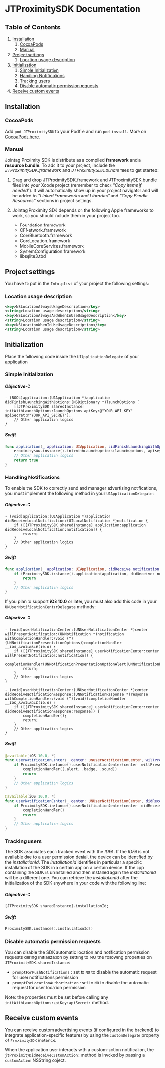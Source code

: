 # JTProximitySDK Documentation

## Table of Contents

1. [Installation](#user-content-installation)
    1. [CocoaPods](#user-content-cocoapods)
    2. [Manual](#user-content-manual)
2. [Project settings](#user-content-project-settings)
    1. [Location usage description](#user-content-location-usage-description)
3. [Initialization](#user-content-initialization)
    1. [Simple Initialization](#user-content-simple-initialization)
    2. [Handling Notifications](#user-content-handling-notifications)
    3. [Tracking users](#user-content-tracking-users)
    4. [Disable automatic permission requests](#user-content-disable-automatic-permission-requests)
4. [Receive custom events](#user-content-receive-custom-events)

## Installation

### CocoaPods

Add `pod JTProximitySDK` to your Podfile and run `pod install`. More on [CocoaPods here](https://cocoapods.org/).

### Manual

Jointag Proximity SDK is distribute as a compiled **framework** and a **resource bundle**. To add it to your project, include the *JTProximitySDK.framework* and *JTProximitySDK.bundle* files to get started:

1. Drag and drop JTProximitySDK.framework and JTProximitySDK.bundle files into your Xcode project (remember to check *"Copy items if needed"*). It will automatically show up in your project navigator and will be added to *"Linked Frameworks and Libraries"* and *"Copy Bundle Resources"* sections in project settings.

2. Jointag Proximity SDK depends on the following Apple frameworks to work, so you should include them in your project too.
    - Foundation.framework
    - CFNetwork.framework
    - CoreBluetooth.framework
    - CoreLocation.framework
    - MobileCoreServices.framework
    - SystemConfiguration.framework
    - libsqlite3.tbd

## Project settings
You have to put in the `Info.plist` of your project the following settings:

### Location usage description

```xml
<key>NSLocationAlwaysUsageDescription</key>
<string>Location usage description</string>
<key>NSLocationAlwaysAndWhenInUseUsageDescription</key>
<string>Location usage description</string>
<key>NSLocationWhenInUseUsageDescription</key>
<string>Location usage description</string>
```

## Initialization

Place the following code inside the `UIApplicationDelegate` of your application:

### Simple Initialization

##### Objective-C

```objc
- (BOOL)application:(UIApplication *)application didFinishLaunchingWithOptions:(NSDictionary *)launchOptions {
    [[JTProximitySDK sharedInstance] initWithLaunchOptions:launchOptions apiKey:@"YOUR_API_KEY" apiSecret:@"YOUR_API_SECRET"];
    // Other application logics
}
```
##### Swift

```swift
func application(_ application: UIApplication, didFinishLaunchingWithOptions launchOptions: [UIApplicationLaunchOptionsKey: Any]?) -> Bool {
    ProximitySDK.instance().initWithLaunchOptions(launchOptions, apiKey: "YOUR_API_KEY", apiSecret: "YOUR_API_SECRET")
    // Other application logics
    return true
}
```

### Handling Notifications

To enable the SDK to correctly send and manager advertising notifications, you must implement the following method in your `UIApplicationDelegate`:

##### Objective-C

```objc
- (void)application:(UIApplication *)application didReceiveLocalNotification:(UILocalNotification *)notification {
    if ([[JTProximitySDK sharedInstance] application:application didReceiveLocalNotification:notification]) {
        return;
    }
    // Other application logics
}
```

##### Swift

```swift
func application(_ application: UIApplication, didReceive notification: UILocalNotification) {
    if (ProximitySDK.instance().application(application, didReceive: notification)) {
        return
    }
    // Other application logics
}
```

If you plan to support **iOS 10.0** or later, you must also add this code in your `UNUserNotificationCenterDelegate` methods:

##### Objective-C

```objc
- (void)userNotificationCenter:(UNUserNotificationCenter *)center willPresentNotification:(UNNotification *)notification withCompletionHandler:(void (^)(UNNotificationPresentationOptions))completionHandler __IOS_AVAILABLE(10.0) {
    if ([[JTProximitySDK sharedInstance] userNotificationCenter:center willPresentNotification:notification]) {
        completionHandler(UNNotificationPresentationOptionAlert|UNNotificationPresentationOptionBadge|UNNotificationPresentationOptionSound);
        return;
    }
    // Other application logics
}

- (void)userNotificationCenter:(UNUserNotificationCenter *)center didReceiveNotificationResponse:(UNNotificationResponse *)response withCompletionHandler:(void (^)(void))completionHandler __IOS_AVAILABLE(10.0) {
    if ([[JTProximitySDK sharedInstance] userNotificationCenter:center didReceiveNotificationResponse:response]) {
        completionHandler();
        return;
    }
    // Other application logics
}
```

##### Swift

```swift
@available(iOS 10.0, *)
func userNotificationCenter(_ center: UNUserNotificationCenter, willPresent notification: UNNotification, withCompletionHandler completionHandler: @escaping (UNNotificationPresentationOptions) -> Void) {
    if ProximitySDK.instance().userNotificationCenter(center, willPresent: notification) {
        completionHandler([.alert, .badge, .sound])
        return
    }
    // Other application logics
}

@available(iOS 10.0, *)
func userNotificationCenter(_ center: UNUserNotificationCenter, didReceive response: UNNotificationResponse, withCompletionHandler completionHandler: @escaping () -> Void) {
    if ProximitySDK.instance().userNotificationCenter(center, didReceive: response) {
        completionHandler()
        return
    }
    // Other application logics
}
```

### Tracking users

The SDK associates each tracked event with the *IDFA*. If the *IDFA* is not available due to a user permission denial, the device can be identified by the *installationId*. The *installationId* identifies in particular a specific installation of the SDK in a certain app on a certain device. If the app containing the SDK is uninstalled and then installed again the *installationId* will be a different one. You can retrieve the *installationId* after the initialization of the SDK anywhere in your code with the following line:

##### Objective-C

```objc
[JTProximitySDK sharedInstance].installationId;
```

##### Swift

```swift
ProximitySDK.instance().installationId()
```

### Disable automatic permission requests

You can disable the SDK automatic location and notification permission requests during initialization by setting to NO the following properties on `JTProximitySDK.sharedInstance`:

- `promptForPushNotifications` : set to `NO` to disable the automatic request for user notifications permission
- `promptForLocationAuthorization` : set to `NO` to disable the automatic request for user location permission

Note: the properties must be set before calling any `initWithLaunchOptions:apiKey:apiSecret:` method.

## Receive custom events

You can receive custom advertising events (if configured in the backend) to integrate application-specific features by using the `customDelegate` property of `ProximitySDK` instance.

When the application user interacts with a custom-action notification, the `jtProximityDidReceiveCustomAction:` method is invoked by passing a `customAction` NSString object.
